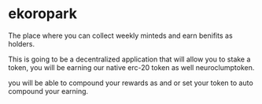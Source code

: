 # ekoropark

The place where you can collect weekly minteds and earn benifits as holders.

This is going to be a decentralized application that will allow you to  stake a token, you will be earning our native erc-20 token as well neuroclumptoken.

you will  be able to compound your rewards as and or set your token to auto compound your earning.


